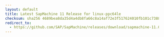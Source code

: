 ```yaml
---
layout: default
title: Latest SapMachine 11 Release for linux-ppc64le
checksum: sha256 4689bea8da35d4a4db8fa66c8a14af72e3f517624010fb101c7388a6a208ae43
redirect_to:
  - https://github.com/SAP/SapMachine/releases/download/sapmachine-11.0.19/sapmachine-jre-11.0.19_linux-ppc64le_bin.tar.gz
---
```

